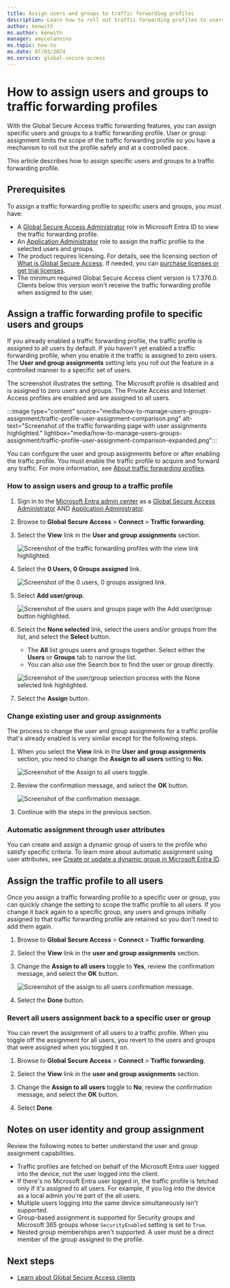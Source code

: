 ```yaml
---
title: Assign users and groups to traffic forwarding profiles
description: Learn how to roll out traffic forwarding profiles to users and groups with Global Secure Access
author: kenwith
ms.author: kenwith
manager: amycolannino
ms.topic: how-to
ms.date: 07/03/2024
ms.service: global-secure-access
---
```

# How to assign users and groups to traffic forwarding profiles

With the Global Secure Access traffic forwarding features, you can assign specific users and groups to a traffic forwarding profile. User or group assignment limits the scope of the traffic forwarding profile so you have a mechanism to roll out the profile safely and at a controlled pace.

This article describes how to assign specific users and groups to a traffic forwarding profile.

## Prerequisites

To assign a traffic forwarding profile to specific users and groups, you must have:

- A [Global Secure Access Administrator](../identity/role-based-access-control/permissions-reference.md#global-secure-access-administrator) role in Microsoft Entra ID to view the traffic forwarding profile.
- An [Application Administrator](../identity/role-based-access-control/permissions-reference.md#application-administrator) role to assign the traffic profile to the selected users and groups.
- The product requires licensing. For details, see the licensing section of [What is Global Secure Access](overview-what-is-global-secure-access.md). If needed, you can [purchase licenses or get trial licenses](https://aka.ms/azureadlicense).
- The minimum required Global Secure Access client version is 1.7.376.0. Clients below this version won't receive the traffic forwarding profile when assigned to the user.

## Assign a traffic forwarding profile to specific users and groups

If you already enabled a traffic forwarding profile, the traffic profile is assigned to all users by default. If you haven't yet enabled a traffic forwarding profile, when you enable it the traffic is assigned to zero users. The **User and group assignments** setting lets you roll out the feature in a controlled manner to a specific set of users.

The screenshot illustrates the setting. The Microsoft profile is disabled and is assigned to zero users and groups. The Private Access and Internet Access profiles are enabled and are assigned to all users.

:::image type="content" source="media/how-to-manage-users-groups-assignment/traffic-profile-user-assignment-comparison.png" alt-text="Screenshot of the traffic forwarding page with user assignments highlighted." lightbox="media/how-to-manage-users-groups-assignment/traffic-profile-user-assignment-comparison-expanded.png":::

You can configure the user and group assignments before or after enabling the traffic profile. You must enable the traffic profile to acquire and forward any traffic. For more information, see [About traffic forwarding profiles](concept-traffic-forwarding.md).

### How to assign users and group to a traffic profile

1. Sign in to the [Microsoft Entra admin center](https://entra.microsoft.com) as a [Global Secure Access Administrator](../identity/role-based-access-control/permissions-reference.md#global-secure-access-administrator)  AND [Application Administrator](../identity/role-based-access-control/permissions-reference.md#application-administrator).

1. Browse to **Global Secure Access** > **Connect** > **Traffic forwarding**.

1. Select the **View** link in the **User and group assignments** section.

    ![Screenshot of the traffic forwarding profiles with the view link highlighted.](media/how-to-manage-users-groups-assignment/traffic-profile-view-user-group-assignments.png)

1. Select the **0 Users, 0 Groups assigned** link.

    ![Screenshot of the 0 users, 0 groups assigned link.](media/how-to-manage-users-groups-assignment/user-group-assignment-link.png)

1. Select **Add user/group**.

    ![Screenshot of the users and groups page with the Add user/group button highlighted.](media/how-to-manage-users-groups-assignment/traffic-profile-add-user-group-button.png)

1. Select the **None selected** link, select the users and/or groups from the list, and select the **Select** button.
    - The **All** list groups users and groups together. Select either the **Users** or **Groups** tab to narrow the list.
    - You can also use the Search box to find the user or group directly.

    ![Screenshot of the user/group selection process with the None selected link highlighted.](media/how-to-manage-users-groups-assignment/user-group-selection-steps.png)

1. Select the **Assign** button.

### Change existing user and group assignments

The process to change the user and group assignments for a traffic profile that's already enabled is very similar except for the following steps.

1. When you select the **View** link in the **User and group assignments** section, you need to change the **Assign to all users** setting to **No.**

    ![Screenshot of the Assign to all users toggle.](media/how-to-manage-users-groups-assignment/assign-to-all-users-toggle.png)

1. Review the confirmation message, and select the **OK** button.

    ![Screenshot of the confirmation message.](media/how-to-manage-users-groups-assignment/user-group-assignment-message.png)

1. Continue with the steps in the previous section.

### Automatic assignment through user attributes

You can create and assign a dynamic group of users to the profile who satisfy specific criteria. To learn more about automatic assignment using user attributes, see [Create or update a dynamic group in Microsoft Entra ID](../identity/users/groups-create-rule.md).

## Assign the traffic profile to all users

Once you assign a traffic forwarding profile to a specific user or group, you can quickly change the setting to scope the traffic profile to all users. If you change it back again to a specific group, any users and groups initially assigned to that traffic forwarding profile are retained so you don't need to add them again. 

1. Browse to **Global Secure Access** > **Connect** > **Traffic forwarding**.

1. Select the **View** link in the **user and group assignments** section.

1. Change the **Assign to all users** toggle to **Yes**, review the confirmation message, and select the **OK** button.

    ![Screenshot of the assign to all users confirmation message.](media/how-to-manage-users-groups-assignment/toggle-confirmation-message.png)

1. Select the **Done** button.

### Revert all users assignment back to a specific user or group

You can revert the assignment of all users to a traffic profile. When you toggle off the assignment for all users, you revert to the users and groups that were assigned when you toggled it on.

1. Browse to **Global Secure Access** > **Connect** > **Traffic forwarding**.

1. Select the **View** link in the **user and group assignments** section.

1. Change the **Assign to all users** toggle to **No**, review the confirmation message, and select the **OK** button.

1. Select **Done**. 

## Notes on user identity and group assignment

Review the following notes to better understand the user and group assignment capabilities.

- Traffic profiles are fetched on behalf of the Microsoft Entra user logged into the device​, not the user logged into the client​. 
- If there's no Microsoft Entra user logged in, the traffic profile is fetched only if it's assigned to all users. For example, if you log into the device as a local admin you're part of the all users.
- Multiple users logging into the same device simultaneously isn't supported.
- Group-based assignment is supported for Security groups and Microsoft 365 groups whose `SecurityEnabled` setting is set to `True`.
- Nested group memberships aren't supported. A user must be a direct member of the group assigned to the profile. 

## Next steps

- [Learn about Global Secure Access clients](concept-clients.md)
